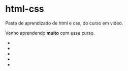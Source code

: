 # html-css
 Pasta de aprendizado de html e css, do curso em video.

 Venho aprendendo **muito** com esse curso.
 <ul>
    <li><a href="aulas/aula001/site.html">
    <li><a href="aulas/aula002/">
    <li><a href="aulas/aula003">
    <li><a href="aulas/aula004">
    <li><a href="aulas/aula005">
 </ul>